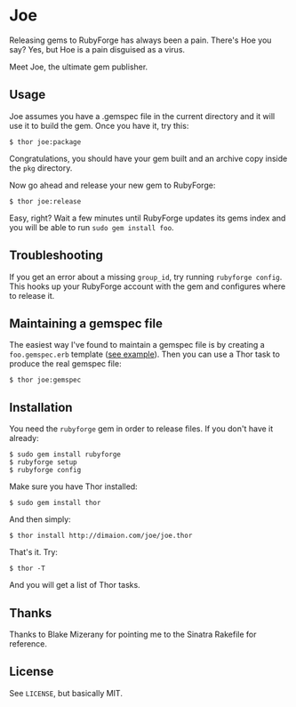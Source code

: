 Joe
===

Releasing gems to RubyForge has always been a pain. There's Hoe you say? Yes, but Hoe is a pain disguised as a virus.

Meet Joe, the ultimate gem publisher.


Usage
-----

Joe assumes you have a .gemspec file in the current directory and it will use it to build the gem. Once you have it, try this:

    $ thor joe:package

Congratulations, you should have your gem built and an archive copy inside the `pkg` directory.

Now go ahead and release your new gem to RubyForge:

    $ thor joe:release

Easy, right? Wait a few minutes until RubyForge updates its gems index and you will be able to run `sudo gem install foo`.


Troubleshooting
---------------

If you get an error about a missing `group_id`, try running `rubyforge config`. This hooks up your RubyForge account with the gem and configures where to release it.


Maintaining a gemspec file
--------------------------

The easiest way I've found to maintain a gemspec file is by creating a `foo.gemspec.erb` template ([see example](http://github.com/soveran/ohm/blob/6c3e7d89d40de8de9eb7a0f772b38bcb8996a8f9/ohm.gemspec.erb)). Then you can use a Thor task to produce the real gemspec file:

    $ thor joe:gemspec


Installation
------------

You need the `rubyforge` gem in order to release files. If you don't have it already:

    $ sudo gem install rubyforge
    $ rubyforge setup
    $ rubyforge config

Make sure you have Thor installed:

    $ sudo gem install thor

And then simply:

    $ thor install http://dimaion.com/joe/joe.thor

That's it. Try:

    $ thor -T

And you will get a list of Thor tasks.


Thanks
------

Thanks to Blake Mizerany for pointing me to the Sinatra Rakefile for reference.


License
-------

See `LICENSE`, but basically MIT.
